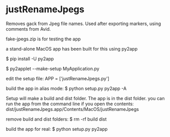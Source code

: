 # justRenameJpegs
Removes gack from Jpeg file names. Used after exporting markers, using comments from Avid.

fake-jpegs.zip is for testing the app

a stand-alone MacOS app has been built for this using py2app

$ pip install -U py2app

$ py2applet --make-setup MyApplication.py

edit the setup file:
APP = ['justRenameJpegs.py']

build the app in alias mode:
$ python setup.py py2app -A

Setup will make a build and dist folder. The app is in the dist folder. you can run the app from the command line if you open the contents:
dist/justRenameJpegs.app/Contents/MacOS/justRenameJpegs

remove build and dist folders:
$ rm -rf build dist

build the app for real:
$ python setup.py py2app

